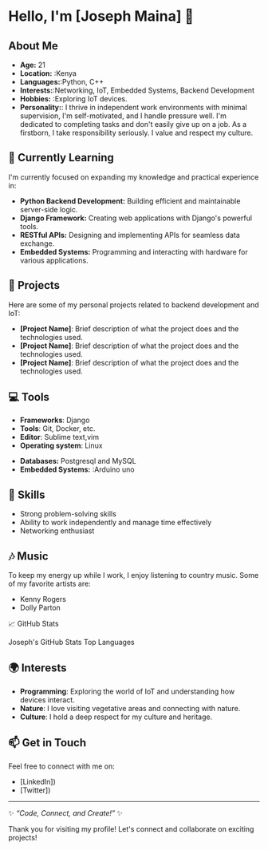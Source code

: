 # Hello, I'm [Joseph Maina] 👋

## About Me

* **Age:** 21
* **Location:** :Kenya
* **Languages:**:Python, C++
* **Interests:**:Networking, IoT, Embedded Systems, Backend Development
* **Hobbies:**  :Exploring IoT devices.
* **Personality:**: I thrive in independent work environments with minimal supervision, I'm self-motivated, and I handle pressure well. I'm dedicated to completing tasks and don't easily give up on a job.  As a firstborn, I take responsibility seriously.  I value and respect my culture.

## 🌱 Currently Learning

I'm currently focused on expanding my knowledge and practical experience in:

* **Python Backend Development:** Building efficient and maintainable server-side logic.
* **Django Framework:** Creating web applications with Django's powerful tools.
* **RESTful APIs:** Designing and implementing APIs for seamless data exchange.
* **Embedded Systems:** Programming and interacting with hardware for various applications.

## 🚀 Projects

Here are some of my personal projects related to backend development and IoT:
- **[Project Name]**: Brief description of what the project does and the technologies used.
- **[Project Name]**: Brief description of what the project does and the technologies used.
- **[Project Name]**: Brief description of what the project does and the technologies used.

## 💻 Tools
- **Frameworks**: Django
- **Tools**: Git, Docker, etc.
- **Editor**: Sublime text,vim
- **Operating system**: Linux
* **Databases:** Postgresql and MySQL
* **Embedded Systems:** :Arduino uno

## 🔧 Skills
- Strong problem-solving skills
- Ability to work independently and manage time effectively
- Networking enthusiast


## 🎶 Music
To keep my energy up while I work, I enjoy listening to country music. Some of my favorite artists are:
- Kenny Rogers
- Dolly Parton

📈 GitHub Stats

Joseph's GitHub Stats Top Languages

## 🌍 Interests
- **Programming**: Exploring the world of IoT and understanding how devices interact.
- **Nature**: I love visiting vegetative areas and connecting with nature.
- **Culture**: I hold a deep respect for my culture and heritage.

## 📫 Get in Touch
Feel free to connect with me on:
- [LinkedIn])
- [Twitter])

---
✨ *“Code, Connect, and Create!”* ✨ 

Thank you for visiting my profile! Let's connect and collaborate on exciting projects!

